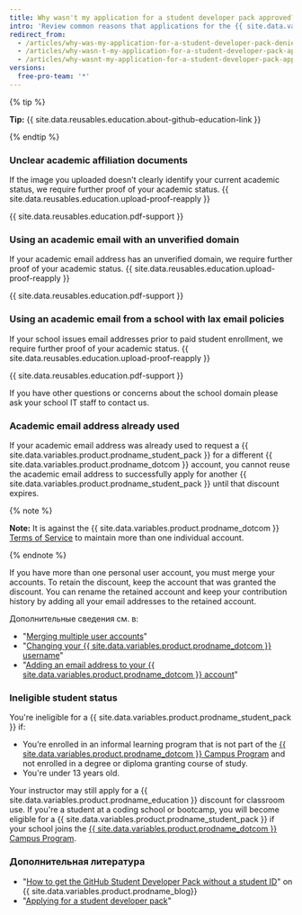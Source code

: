 ```yaml
---
title: Why wasn't my application for a student developer pack approved?
intro: 'Review common reasons that applications for the {{ site.data.variables.product.prodname_student_pack }} are not approved and learn tips for reapplying successfully.'
redirect_from:
  - /articles/why-was-my-application-for-a-student-developer-pack-denied/
  - /articles/why-wasn-t-my-application-for-a-student-developer-pack-approved
  - /articles/why-wasnt-my-application-for-a-student-developer-pack-approved
versions:
  free-pro-team: '*'
---
```


{% tip %}

**Tip:** {{ site.data.reusables.education.about-github-education-link }}

{% endtip %}

### Unclear academic affiliation documents

If the image you uploaded doesn't clearly identify your current academic status, we require further proof of your academic status. {{ site.data.reusables.education.upload-proof-reapply }}

{{ site.data.reusables.education.pdf-support }}

### Using an academic email with an unverified domain

If your academic email address has an unverified domain, we require further proof of your academic status. {{ site.data.reusables.education.upload-proof-reapply }}

{{ site.data.reusables.education.pdf-support }}

### Using an academic email from a school with lax email policies

If your school issues email addresses prior to paid student enrollment, we require further proof of your academic status. {{ site.data.reusables.education.upload-proof-reapply }}

{{ site.data.reusables.education.pdf-support }}

If you have other questions or concerns about the school domain please ask your school IT staff to contact us.

### Academic email address already used

If your academic email address was already used to request a {{ site.data.variables.product.prodname_student_pack }} for a different {{ site.data.variables.product.prodname_dotcom }} account, you cannot reuse the academic email address to successfully apply for another {{ site.data.variables.product.prodname_student_pack }} until that discount expires.

{% note %}

**Note:** It is against the {{ site.data.variables.product.prodname_dotcom }} [Terms of Service](/articles/github-terms-of-service/#3-account-requirements) to maintain more than one individual account.

{% endnote %}

If you have more than one personal user account, you must merge your accounts. To retain the discount, keep the account that was granted the discount. You can rename the retained account and keep your contribution history by adding all your email addresses to the retained account.

Дополнительные сведения см. в:
- "[Merging multiple user accounts](/articles/merging-multiple-user-accounts)"
- "[Changing your {{ site.data.variables.product.prodname_dotcom }} username](/articles/changing-your-github-username)"
- "[Adding an email address to your {{ site.data.variables.product.prodname_dotcom }} account](/articles/adding-an-email-address-to-your-github-account)"

### Ineligible student status

You're ineligible for a {{ site.data.variables.product.prodname_student_pack }} if:
- You’re enrolled in an informal learning program that is not part of the [{{ site.data.variables.product.prodname_dotcom }} Campus Program](https://education.github.com/schools) and not enrolled in a degree or diploma granting course of study.
- You're under 13 years old.

Your instructor may still apply for a {{ site.data.variables.product.prodname_education }} discount for classroom use. If you're a student at a coding school or bootcamp, you will become eligible for a {{ site.data.variables.product.prodname_student_pack }} if your school joins the [{{ site.data.variables.product.prodname_dotcom }} Campus Program](https://education.github.com/schools).

### Дополнительная литература

- "[How to get the GitHub Student Developer Pack without a student ID](https://github.blog/2019-07-30-how-to-get-the-github-student-developer-pack-without-a-student-id/)" on {{ site.data.variables.product.prodname_blog}}
- "[Applying for a student developer pack](/articles/applying-for-a-student-developer-pack)"
